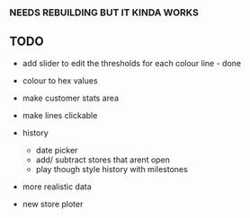 ### NEEDS REBUILDING BUT IT KINDA WORKS 


## TODO 
* add slider to edit the thresholds for each colour line - done
* colour to hex values 
* make customer stats area 
* make lines clickable
* history
	* date picker  
	* add/ subtract stores that arent open
	* play though style history with milestones 
* more realistic data

* new store ploter